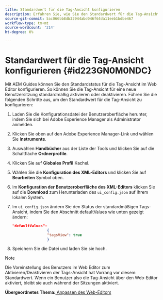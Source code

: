 ```yaml
---
title: Standardwert für die Tag-Ansicht konfigurieren
description: Erfahren Sie, wie Sie den Standardwert für die Tag-Ansicht konfigurieren
source-git-commit: 5ac066bb8db32944abd046f64da11eeb1bdbe467
workflow-type: tm+mt
source-wordcount: '214'
ht-degree: 0%

---
```



# Standardwert für die Tag-Ansicht konfigurieren {#id223GN0M0NDC}

Mit AEM Guides können Sie den Standardstatus für die Tag-Ansicht im Web Editor konfigurieren. So können Sie die Tag-Ansicht für eine neue Benutzersitzung standardmäßig aktivieren oder deaktivieren. Führen Sie die folgenden Schritte aus, um den Standardwert für die Tag-Ansicht zu konfigurieren:

1. Laden Sie die Konfigurationsdatei der Benutzeroberfläche herunter, indem Sie sich bei Adobe Experience Manager als Administrator anmelden.
1. Klicken Sie oben auf den Adobe Experience Manager-Link und wählen Sie **Instrumente**.
1. Auswählen **Handbücher** aus der Liste der Tools und klicken Sie auf die Schaltfläche **Ordnerprofile**.
1. Klicken Sie auf **Globales Profil** Kachel.
1. Wählen Sie die **Konfiguration des XML-Editors** und klicken Sie auf **Bearbeiten** Symbol oben.
1. Im **Konfiguration der Benutzeroberfläche des XML-Editors** klicken Sie auf die **Download** zum Herunterladen des `ui_config.json` auf Ihrem lokalen System.
1. Im `ui_config.json` ändern Sie den Status der standardmäßigen Tags-Ansicht, indem Sie den Abschnitt defaultValues wie unten gezeigt ändern:

   ```json
   "defaultValues":
                   {
                   "tagsView": true
                   }
   ```

1. Speichern Sie die Datei und laden Sie sie hoch.

>[!NOTE]
>
> Die Voreinstellung des Benutzers im Web Editor zum Aktivieren/Deaktivieren der Tags-Ansicht hat Vorrang vor diesem Standardwert. Wenn ein Benutzer also die Tag-Ansicht über den Web-Editor aktiviert, bleibt sie auch während der Sitzungen aktiviert.

**Übergeordnetes Thema:**[ Anpassen des Web-Editors](conf-web-editor.md)

